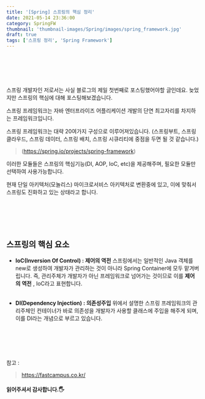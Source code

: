 ```yaml
---
title: '[Spring] 스프링의 핵심 정리'
date: 2021-05-14 23:36:00
category: SpringFW
thumbnail: 'thumbnail-images/Spring/images/spring_framework.jpg'
draft: true
tags: ['스프링 정리', 'Spring Framework']
---
```


<br>
<br>
<br>
<br>

스프링 개발자인 저로서는 사실 블로그의 제일 첫번째로 포스팅했어야할 글인데요. 늦었지만 스프링의 핵심에 대해 포스팅해보겠습니다.

스프링 프레임워크는 자바 엔터프라이즈 어플리케이션 개발의 단연 최고자리를 차지하는 프레임워크입니다.

스프링 프레임워크는 대략 20여가지 구성으로 이루어져있습니다. (스프링부트, 스프링 클라우드, 스프링 데이터, 스프링 배치, 스프링 시큐리티에 중점을 두면 될 것 같습니다.)

> (https://spring.io/projects/spring-framework)

이러한 모듈들은 스프링의 핵심기능(DI, AOP, IoC, etc)을 제공해주며, 필요한 모듈만 선택하여 사용가능합니다.

현재 단일 아키텍처(모놀리스) 마이크로서비스 아키텍처로 변환중에 있고, 이에 맞춰서 스프링도 진화하고 있는 상태라고 합니다.

<br>
<br>
<br>
<br>

## 스프링의 핵심 요소

- **IoC(Inversion Of Control) : 제어의 역전**
  스프링에서는 일반적인 Java 객체를 new로 생성하여 개발자가 관리하는 것이 아니라 Spring Container에 모두 맡겨버립니다. 즉, 관리주체가 개발자가 아닌 프레임워크로 넘어가는 것이므로 이를 **제어의 역전** , IoC라고 표현합니다.
  <br>
  <br>

- **DI(Dependency Injection) : 의존성주입**
  위에서 설명한 스프링 프레임워크의 관리주체인 컨테이너가 바로 의존성을 개발자가 사용할 클래스에 주입을 해주게 되며, 이를 DI라는 개념으로 부르고 있습니다.

<br>
<br>
<br>
<br>

참고 :

> https://fastcampus.co.kr/

#### 읽어주셔서 감사합니다.🖐
